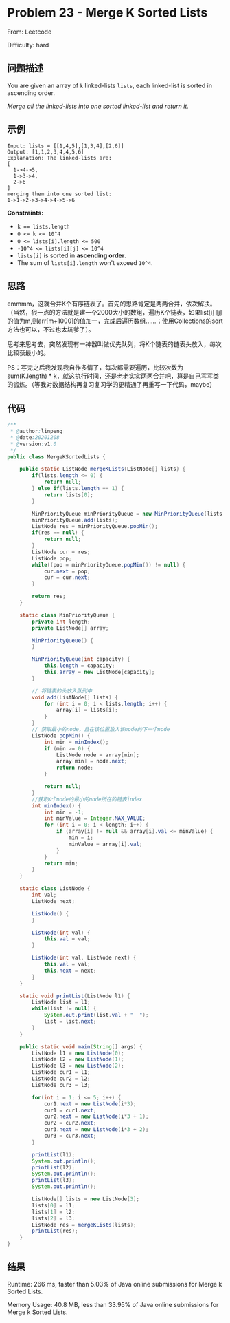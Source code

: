 # Problem 23 - Merge K Sorted Lists

From: Leetcode

Difficulty: hard



## 问题描述

You are given an array of `k` linked-lists `lists`, each linked-list is sorted in ascending order.

*Merge all the linked-lists into one sorted linked-list and return it.*



## 示例

```
Input: lists = [[1,4,5],[1,3,4],[2,6]]
Output: [1,1,2,3,4,4,5,6]
Explanation: The linked-lists are:
[
  1->4->5,
  1->3->4,
  2->6
]
merging them into one sorted list:
1->1->2->3->4->4->5->6
```

**Constraints:**

- `k == lists.length`
- `0 <= k <= 10^4`
- `0 <= lists[i].length <= 500`
- `-10^4 <= lists[i][j] <= 10^4`
- `lists[i]` is sorted in **ascending order**.
- The sum of `lists[i].length` won't exceed `10^4`.



## 思路

​	emmmm，这就合并K个有序链表了。首先的思路肯定是两两合并，依次解决。（当然，狠一点的方法就是建一个2000大小的数组，遍历K个链表，如果list[i] [j] 的值为m,则arr[m+1000]的值加一，完成后遍历数组......；使用Collections的sort方法也可以，不过也太坑爹了）。

   思考来思考去，突然发现有一神器叫做优先队列，将K个链表的链表头放入，每次比较获最小的。

PS：写完之后我发现我自作多情了，每次都需要遍历，比较次数为 sum(K.length) * k，就这执行时间，还是老老实实两两合并吧，算是自己写写类的锻炼。（等我对数据结构再复习复习学的更精通了再重写一下代码，maybe）

## 代码

```java
/**
 * @author:linpeng
 * @date:20201208
 * @version:v1.0
 */
public class MergeKSortedLists {

    public static ListNode mergeKLists(ListNode[] lists) {
        if(lists.length <= 0) {
            return null;
        } else if(lists.length == 1) {
            return lists[0];
        }

        MinPriorityQueue minPriorityQueue = new MinPriorityQueue(lists.length);
        minPriorityQueue.add(lists);
        ListNode res = minPriorityQueue.popMin();
        if(res == null) {
            return null;
        }
        ListNode cur = res;
        ListNode pop;
        while((pop = minPriorityQueue.popMin()) != null) {
            cur.next = pop;
            cur = cur.next;
        }

        return res;
    }

    static class MinPriorityQueue {
        private int length;
        private ListNode[] array;

        MinPriorityQueue() {
        }

        MinPriorityQueue(int capacity) {
            this.length = capacity;
            this.array = new ListNode[capacity];
        }

		// 将链表的头放入队列中
        void add(ListNode[] lists) {
            for (int i = 0; i < lists.length; i++) {
                array[i] = lists[i];
            }
        }
		// 获取最小的node，且在该位置放入该node的下一个node
        ListNode popMin() {
            int min = minIndex();
            if (min >= 0) {
                ListNode node = array[min];
                array[min] = node.next;
                return node;
            }

            return null;
        }
		//获取K个node的最小的node所在的链表index
        int minIndex() {
            int min = -1;
            int minValue = Integer.MAX_VALUE;
            for (int i = 0; i < length; i++) {
                if (array[i] != null && array[i].val <= minValue) {
                    min = i;
                    minValue = array[i].val;
                }
            }
            return min;
        }
    }

    static class ListNode {
        int val;
        ListNode next;

        ListNode() {
        }

        ListNode(int val) {
            this.val = val;
        }

        ListNode(int val, ListNode next) {
            this.val = val;
            this.next = next;
        }
    }

    static void printList(ListNode l1) {
        ListNode list = l1;
        while(list != null) {
            System.out.print(list.val + "  ");
            list = list.next;
        }
    }

    public static void main(String[] args) {
        ListNode l1 = new ListNode(0);
        ListNode l2 = new ListNode(1);
        ListNode l3 = new ListNode(2);
        ListNode cur1 = l1;
        ListNode cur2 = l2;
        ListNode cur3 = l3;

        for(int i = 1; i <= 5; i++) {
            cur1.next = new ListNode(i*3);
            cur1 = cur1.next;
            cur2.next = new ListNode(i*3 + 1);
            cur2 = cur2.next;
            cur3.next = new ListNode(i*3 + 2);
            cur3 = cur3.next;
        }

        printList(l1);
        System.out.println();
        printList(l2);
        System.out.println();
        printList(l3);
        System.out.println();

        ListNode[] lists = new ListNode[3];
        lists[0] = l1;
        lists[1] = l2;
        lists[2] = l3;
        ListNode res = mergeKLists(lists);
        printList(res);
    }
}

```



## 结果

Runtime: 266 ms, faster than 5.03% of Java online submissions for Merge k Sorted Lists.

Memory Usage: 40.8 MB, less than 33.95% of Java online submissions for Merge k Sorted Lists.